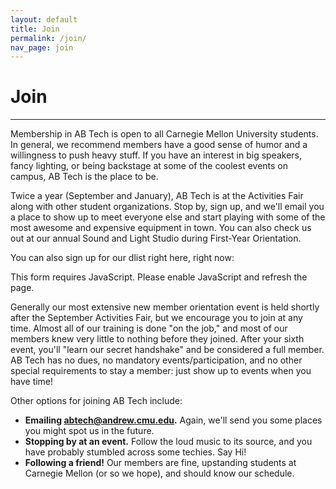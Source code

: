 ```yaml
---
layout: default
title: Join
permalink: /join/
nav_page: join
---
```


# Join

<hr class="bg-primary"/>

Membership in AB Tech is open to all Carnegie Mellon University students. In general, we recommend members have a good sense of humor and a willingness to push heavy stuff. If you have an interest in big speakers, fancy lighting, or being backstage at some of the coolest events on campus, AB Tech is the place to be.

Twice a year (September and January), AB Tech is at the Activities Fair along with other student organizations. Stop by, sign up, and we'll email you a place to show up to meet everyone else and start playing with some of the most awesome and expensive equipment in town. You can also check us out at our annual Sound and Light Studio during First-Year Orientation.

<span class="successHide">You can also sign up for our dlist right here, right now:</span>

<noscript><style type="text/css">
.joinFormRow {
  display: none;
}
</style></noscript>
<form id="joinForm" class="col-12 col-md-10 col-lg-8 mx-auto mb-2 px-2" novalidate>
  <noscript><div class="row">
    <div class="alert alert-warning" role="alert">
      This form requires JavaScript. Please enable JavaScript and refresh the page.
    </div>
  </div></noscript>
  <div class="row joinFormRow successHide">
    <div class="mb-3 gx-0 input-group input-group-lg">
      <input type="text" name="andrew_id"  class="form-control joinFormInput" id="join_andrew_id" required placeholder="Andrew ID" disabled minlength="3" maxlength="8" pattern="[a-z0-9]+" aria-describedby="join_andrew_id_domain" aria-label="Andrew ID">
      <span class="input-group-text" id="join_andrew_id_domain">@andrew.cmu.edu</span>
      <div class="invalid-feedback"></div>
    </div>
  </div>
  <div class="row mb-3 joinFormRow successHide">
    <div class="mb-3 mb-md-0 col-md-6 gx-0 pe-md-2">
      <div class="form-floating">
        <input type="text" name="preferred_name" class="form-control joinFormInput" id="join_preferred_name" required placeholder="Sam" disabled maxlength="50">
        <label for="join_preferred_name">Preferred Name</label>
        <div class="invalid-feedback"></div>
      </div>
    </div>
    <div class="mb-0 col-md-6 gx-0 ps-md-2">
      <div class="form-floating">
        <input type="text" name="last_name" class="form-control joinFormInput" id="join_last_name" required placeholder="Abtek" disabled maxlength="50">
        <label for="join_last_name">Last Name</label>
        <div class="invalid-feedback"></div>
      </div>
    </div>
  </div>
  <div class="row joinFormRow">
    <div class="gx-0">
      <div id="joinForm_error" class="alert alert-danger" role="alert" style="display: none">An error has occurred. Please try again later or send an email to <a href="mailto:abtech@andrew.cmu.edu" class="user-select-all">abtech@andrew.cmu.edu</a>.</div>
      <div id="joinForm_bad_request" class="alert alert-warning" role="alert" style="display: none"><strong>There was an issue with your request; please correct the issue and try again:</strong><br> <span id="joinForm_bad_request_msg"></span></div>
      <div id="joinForm_success" class="alert alert-success" role="alert" style="display: none">Success! Please check your email and spam shortly for an email.</div>
    </div>
  </div>
  <div class="row joinFormRow">
    <div class="gx-0">
      <button id="join_submit" type="submit" class="btn btn-primary joinFormInput" disabled>
        <span id="join_spinner" class="spinner-border spinner-border-sm" role="status" aria-hidden="true"></span>
        Join AB Tech
      </button>
    </div>
  </div>
</form>

Generally our most extensive new member orientation event is held shortly after the September Activities Fair, but we encourage you to join at any time. Almost all of our training is done "on the job," and most of our members knew very little to nothing before they joined. After your sixth event, you'll "learn our secret handshake" and be considered a full member. AB Tech has no dues, no mandatory events/participation, and no other special requirements to stay a member: just show up to events when you have time!

Other options for joining AB Tech include:
 - **Emailing <a href="mailto:abtech@andrew.cmu.edu" class="user-select-all">abtech@andrew.cmu.edu</a>.** Again, we'll send you some places you might spot us in the future.
 - **Stopping by at an event.** Follow the loud music to its source, and you have probably stumbled across some techies. Say Hi!
 - **Following a friend!** Our members are fine, upstanding students at Carnegie Mellon (or so we hope), and should know our schedule. 

<script type="text/javascript">
  var join_form_disabled = true
  var formInputs = document.getElementsByClassName('joinFormInput')
  var formSuccessHide = document.getElementsByClassName('successHide')
  var formAlertError = document.getElementById('joinForm_error')
  var formAlertBadRequest = document.getElementById('joinForm_bad_request')
  var formAlertSuccess = document.getElementById('joinForm_success')
  var formAlertBadRequestMsg = document.getElementById('joinForm_bad_request_msg')
  var formJoinSubmit = document.getElementById('join_submit')
  var formJoinSpinner = document.getElementById('join_spinner')
  var form = document.getElementById('joinForm')
  form.addEventListener('submit', join_form_submit)

  function join_form_show_validation (event) {
    Array.prototype.slice.call(formInputs).forEach(input => {
      let nextSibling = input.nextSibling
      while (nextSibling) {
        if (nextSibling.nodeType == Node.ELEMENT_NODE && nextSibling.classList.contains('invalid-feedback')) {
          nextSibling.innerHTML = input.validationMessage
          break
        }
        nextSibling = nextSibling.nextSibling
      }
    })
  }

  form.addEventListener('input', join_form_show_validation)
  form.addEventListener('submit', join_form_show_validation)

  function join_form_submit(event) {
    event.preventDefault()
    if (join_form_disabled === false) {
      if (!form.checkValidity()) {
        event.stopPropagation()
        form.classList.add('was-validated')
        form.querySelector(':invalid').focus()
        return
      }
      form.classList.add('was-validated')
      form_disable()
      var request = new XMLHttpRequest()
      request.open('POST', '{% if jekyll.environment == "development" %}{{ 'http://localhost:3000/joinrequest' | relative_url }}{% else %}{{ '/joinrequest' | relative_url }}{% endif %}', true)
      request.setRequestHeader('Content-Type', 'application/x-www-form-urlencoded; charset=UTF-8')
      request.onreadystatechange = function join_form_status() {
        if (request.readyState === 4) {
          if (request.status === 200) {
            formAlertSuccess.style.display = 'block'
            formJoinSubmit.style.display = 'none'
            formJoinSpinner.style.display = 'none'
            for (var i = 0; i < formSuccessHide.length; i++) formSuccessHide[i].style.display = 'none'
            form.reset()
          } else if (request.status >= 400 && request.status < 500) {
            jsonMsg = []
            try {
              jsonMsg = JSON.parse(request.response)
            } catch (err) {
              formAlertError.style.display = 'block'
              form_ready()
            }
            if (jsonMsg.length > 0) {
              msg = '<ul>'
              jsonMsg.forEach(item => {
                el = document.createElement('li')
                el.appendChild(document.createTextNode(item))
                msg += el.outerHTML
              })
              msg += '</ul>'
              formAlertBadRequestMsg.innerHTML = msg
              formAlertBadRequest.style.display = 'block'
              form_ready()
            }
          } else {
            formAlertError.style.display = 'block'
            form_ready()
          }
        }
      }
      formDataPairs = []
      for (var i = 0; i < formInputs.length; i++) {
        formDataPairs.push(encodeURIComponent(formInputs[i].name) + '=' + encodeURIComponent(formInputs[i].value))
      }
      var urlEncodedData = formDataPairs.join('&').replace(/%20/g, '+')
      request.send(urlEncodedData);
    }
  }

  function form_ready() {
    formJoinSpinner.style.display = 'none'
    join_form_disabled = false
    for (var i = 0; i < formInputs.length; i++) formInputs[i].disabled = false
    form.disabled = false
  }

  function form_disable() {
    formJoinSpinner.style.display = ''
    for (var i = 0; i < formInputs.length; i++) formInputs[i].disabled = true
    form.disabled = true
    formAlertError.style.display = 'none'
    formAlertBadRequest.style.display = 'none'
    formAlertSuccess.style.display = 'none'
    formAlertBadRequestMsg.innerHTML = ""
  }

  if (document.readyState != 'loading') form_ready()
  else document.addEventListener('DOMContentLoaded', form_ready)
</script>
